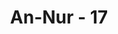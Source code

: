 ---
title: "An-Nur - 17"
no: 17
arabic_no: ١٧
ayah: يَعِظُكُمُ اللّٰهُ اَنْ تَعُوْدُوْا لِمِثْلِهٖٓ اَبَدًا اِنْ كُنْتُمْ مُّؤْمِنِيْنَ ۚ
translation: "Allah memperingatkan kamu agar (jangan) kembali mengulangi seperti itu selama-lamanya, jika kamu orang beriman,"
tafsir: "Pada ayat ini Allah memperingatkan kepada orang-orang mukmin supaya tidak mengulangi kembali perbuatan yang jahat dan dosa yang besar itu pada masa-masa yang akan datang. Hal itu bila mereka memang beriman. Orang yang beriman tentunya mengambil pelajaran dari apa yang diajarkan Allah, mengerjakan perintah-Nya, dan menjauhi larangan-Nya. Allah sudah mengajarkan sikap yang harus diambil menghadapi berita yang tidak jelas ujung pangkalnya, yang merugikan seorang atau kaum Muslimin, bahwa berita itu tidak boleh disambung-sambung, tetapi disikapi sebagai berita bohong."
---